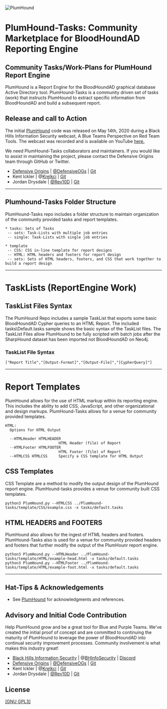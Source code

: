 ![PlumHound](https://raw.githubusercontent.com/DefensiveOrigins/PlumHound/master/docs/images/Plum3.jpg)

# PlumHound-Tasks: Community Marketplace for BloodHoundAD Reporting Engine
## Community Tasks/Work-Plans for PlumHound Report Engine
PlumHound is a Report Engine for the BloodHoundAD graphical database Active Directory tool.  PlumHound-Tasks is a community driven set of tasks (work) that instructs PlumHound to extract specific information from BloodHoundAD and build a subsequent report. 

## Release and call to Action
The initial [PlumHound](https://github.com/DefensiveOrigins/PlumHound) code was released on May 14th, 2020 during a Black Hills Information Security webcast, A Blue Teams Perspective on Red Team Tools.  The webcast was recorded and is available on YouTube [here.](https://www.youtube.com/watch?v=0mIN2OU5hQE)

We need PlumHound-Tasks collaborators and maintainers.  If you would like to assist in maintaining the project, please contact the Defensive Origins team through GitHub or Twitter. 

* [Defensive Origins](https://www.defensiveorigins.com)   |  [@DefensiveOGs](https://twitter.com/DefensiveOGs) | [Git](https://github.com/DefensiveOrigins) 
* Kent Ickler  |  @[Krelkci](https://twitter.com/Krelkci) | [Git](https://github.com/Relkci)
* Jordan Drysdale |  [@Rev10D](https://twitter.com/Rev10D) | [Git](https://github.com/rev10d)

<HR>

## Plumhound-Tasks Folder Structure
PlumHound-Tasks repo includes a folder structure to maintain organization of the community provided tasks and report templates.

```plaintext
* tasks: Sets of Tasks 
 -- sets: Task-Lists with multiple job entries
 -- single: Task-Lists with single job entries

* template
 -- CSS: CSS in-line template for report designs
 -- HTML: HTML headers and footers for report design
 -- sets: Sets of HTML headers, footers, and CSS that work together to build a report design
```

<hr>

# TaskLists (ReportEngine Work) 
## TaskList Files Syntax
The PlumHound Repo includes a sample TaskList that exports some basic BloodHoundAD Cypher queries to an HTML Report.  The included tasks\Default.tasks sample shows the basic syntax of the TaskList files.  The TaskList Files allow PlumHound to be fully scripted with batch jobs after the SharpHound dataset has been imported not BloodHoundAD on Neo4j.

### TaskList File Syntax

```plaintext
["Report Title","[Output-Format]","[Output-File]","[CypherQuery]"]
```
<HR>

# Report Templates 
PlumHound allows for the use of HTML markup within its reporting engine.  This includes the ability to add CSS, JavaScript, and other organizational and design markups.  PlumHound-Tasks allows for a venue for community provided templates. 

```plaintext
HTML:
  Options for HTML Output

  --HTMLHeader HTMLHEADER
                        HTML Header (file) of Report
  --HTMLFooter HTMLFOOTER
                        HTML Footer (file) of Report
  --HTMLCSS HTMLCSS     Specify a CSS template for HTML Output
```


 ## CSS Templates
 CSS Template are a method to modify the output design of the PlumHound report engine. PlumHound-tasks provides a venue for community built CSS templates.  
 ```plaintext
python3 PlumHound.py --HTMLCSS ../PlumHound-tasks/template/CSS/example.css -x tasks/default.tasks
```

 ## HTML HEADERS and FOOTERS
 PlumHound also allows for the ingest of HTML headers and footers.  PlumHound-Tasks also is used for a venue for community provided headers and footers that further modify the output of the PlumHounr report engine.
  ```plaintext
python3 PlumHound.py --HTMLHeader ../PlumHound-tasks/template/HTML/example-head.html -x tasks/default.tasks
python3 PlumHound.py --HTMLFooter ../PlumHound-tasks/template/HTML/example-foot.html -x tasks/default.tasks
```

<hr>

## Hat-Tips & Acknowledgements
* See [PlumHound](https://github.com/DefensiveOrigins/PlumHound) for acknowledgments and references. 

## Advisory and Initial Code Contribution
Help PlumHound grow and be a great tool for Blue and Purple Teams.  We've created the initial proof of concept and are committed to continuing the maturity of PlumHound to leverage the power of BloodHoundAD into continual security improvement processes.  Community involvement is what makes this industry great!  
* [Black Hills Information Security](https://www.blackhillsinfosec.com) | @[BHInfoSecurity](https://twitter.com/BHinfoSecurity) | [Discord](https://discord.gg/J4UJPgG)
* [Defensive Origins](https://www.defensiveorigins.com)   |  [@DefensiveOGs](https://twitter.com/DefensiveOGs) | [Git](https://github.com/DefensiveOrigins) 
* Kent Ickler  |  @[Krelkci](https://twitter.com/Krelkci) | [Git](https://github.com/Relkci)
* Jordan Drysdale |  [@Rev10D](https://twitter.com/Rev10D) | [Git](https://github.com/rev10d)


## License
[[GNU GPL3]](https://github.com/DefensiveOrigins/PlumHound-Tasks/blob/master/LICENSE)
